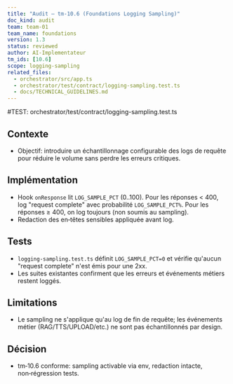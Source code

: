 ```yaml
---
title: "Audit — tm-10.6 (Foundations Logging Sampling)"
doc_kind: audit
team: team-01
team_name: foundations
version: 1.3
status: reviewed
author: AI-Implementateur
tm_ids: [10.6]
scope: logging-sampling
related_files:
  - orchestrator/src/app.ts
  - orchestrator/test/contract/logging-sampling.test.ts
  - docs/TECHNICAL_GUIDELINES.md
---
```


#TEST: orchestrator/test/contract/logging-sampling.test.ts

## Contexte
- Objectif: introduire un échantillonnage configurable des logs de requête pour réduire le volume sans perdre les erreurs critiques.

## Implémentation
- Hook `onResponse` lit `LOG_SAMPLE_PCT` (0..100). Pour les réponses < 400, log "request complete" avec probabilité `LOG_SAMPLE_PCT%`. Pour les réponses ≥ 400, on log toujours (non soumis au sampling).
- Redaction des en‑têtes sensibles appliquée avant log.

## Tests
- `logging-sampling.test.ts` définit `LOG_SAMPLE_PCT=0` et vérifie qu'aucun "request complete" n'est émis pour une 2xx.
- Les suites existantes confirment que les erreurs et événements métiers restent loggés.

## Limitations
- Le sampling ne s'applique qu'au log de fin de requête; les événements métier (RAG/TTS/UPLOAD/etc.) ne sont pas échantillonnés par design.

## Décision
- tm‑10.6 conforme: sampling activable via env, redaction intacte, non‑régression tests.
